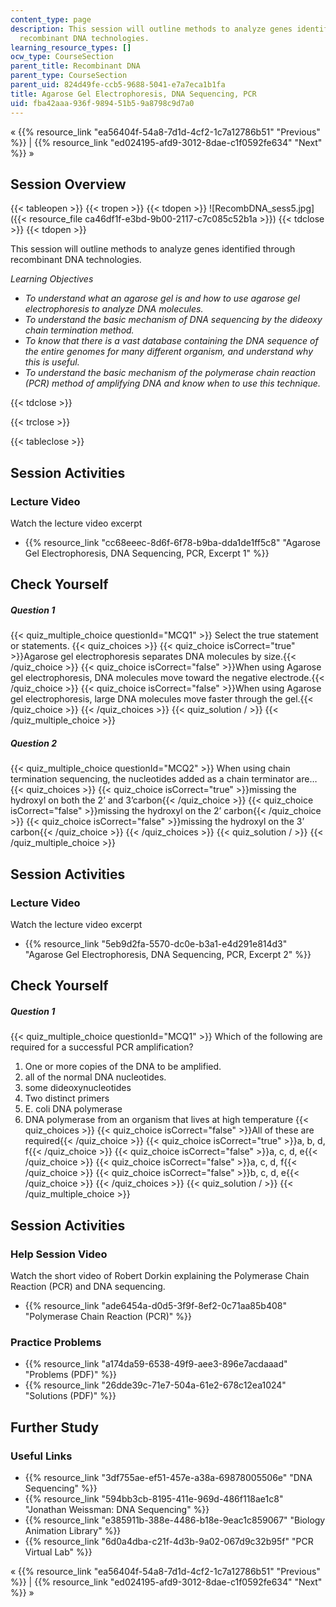 ```yaml
---
content_type: page
description: This session will outline methods to analyze genes identified through
  recombinant DNA technologies.
learning_resource_types: []
ocw_type: CourseSection
parent_title: Recombinant DNA
parent_type: CourseSection
parent_uid: 824d49fe-ccb5-9688-5041-e7a7eca1b1fa
title: Agarose Gel Electrophoresis, DNA Sequencing, PCR
uid: fba42aaa-936f-9894-51b5-9a8798c9d7a0
---
```


« {{% resource_link "ea56404f-54a8-7d1d-4cf2-1c7a12786b51" "Previous" %}} | {{% resource_link "ed024195-afd9-3012-8dae-c1f0592fe634" "Next" %}} »

Session Overview
----------------

{{< tableopen >}}
{{< tropen >}}
{{< tdopen >}}
![RecombDNA_sess5.jpg]({{< resource_file ca46df1f-e3bd-9b00-2117-c7c085c52b1a >}})
{{< tdclose >}}
{{< tdopen >}}


This session will outline methods to analyze genes identified through recombinant DNA technologies.

_Learning Objectives_

*   _To understand what an agarose gel is and how to use agarose gel electrophoresis to analyze DNA molecules._
*   _To understand the basic mechanism of DNA sequencing by the dideoxy chain termination method._
*   _To know that there is a vast database containing the DNA sequence of the entire genomes for many different organism, and understand why this is useful._
*   _To understand the basic mechanism of the polymerase chain reaction (PCR) method of amplifying DNA and know when to use this technique._


{{< tdclose >}}

{{< trclose >}}

{{< tableclose >}}

Session Activities
------------------

### Lecture Video

Watch the lecture video excerpt

*   {{% resource_link "cc68eeec-8d6f-6f78-b9ba-dda1de1ff5c8" "Agarose Gel Electrophoresis, DNA Sequencing, PCR, Excerpt 1" %}}

Check Yourself
--------------

##### Question 1
 {{< quiz_multiple_choice questionId="MCQ1" >}} Select the true statement or statements. {{< quiz_choices >}} {{< quiz_choice isCorrect="true" >}}Agarose gel electrophoresis separates DNA molecules by size.{{< /quiz_choice >}} {{< quiz_choice isCorrect="false" >}}When using Agarose gel electrophoresis, DNA molecules move toward the negative electrode.{{< /quiz_choice >}} {{< quiz_choice isCorrect="false" >}}When using Agarose gel electrophoresis, large DNA molecules move faster through the gel.{{< /quiz_choice >}} {{< /quiz_choices >}} {{< quiz_solution / >}} {{< /quiz_multiple_choice >}}
##### Question 2
 {{< quiz_multiple_choice questionId="MCQ2" >}} When using chain termination sequencing, the nucleotides added as a chain terminator are… {{< quiz_choices >}} {{< quiz_choice isCorrect="true" >}}missing the hydroxyl on both the 2’ and 3’carbon{{< /quiz_choice >}} {{< quiz_choice isCorrect="false" >}}missing the hydroxyl on the 2’ carbon{{< /quiz_choice >}} {{< quiz_choice isCorrect="false" >}}missing the hydroxyl on the 3’ carbon{{< /quiz_choice >}} {{< /quiz_choices >}} {{< quiz_solution / >}} {{< /quiz_multiple_choice >}}

Session Activities
------------------

### Lecture Video

Watch the lecture video excerpt

*   {{% resource_link "5eb9d2fa-5570-dc0e-b3a1-e4d291e814d3" "Agarose Gel Electrophoresis, DNA Sequencing, PCR, Excerpt 2" %}}

Check Yourself
--------------

##### Question 1
 {{< quiz_multiple_choice questionId="MCQ1" >}} Which of the following are required for a successful PCR amplification?

1.  One or more copies of the DNA to be amplified.
2.  all of the normal DNA nucleotides.
3.  some dideoxynucleotides
4.  Two distinct primers
5.  E. coli DNA polymerase
6.  DNA polymerase from an organism that lives at high temperature {{< quiz_choices >}} {{< quiz_choice isCorrect="false" >}}All of these are required{{< /quiz_choice >}} {{< quiz_choice isCorrect="true" >}}a, b, d, f{{< /quiz_choice >}} {{< quiz_choice isCorrect="false" >}}a, c, d, e{{< /quiz_choice >}} {{< quiz_choice isCorrect="false" >}}a, c, d, f{{< /quiz_choice >}} {{< quiz_choice isCorrect="false" >}}b, c, d, e{{< /quiz_choice >}} {{< /quiz_choices >}} {{< quiz_solution / >}} {{< /quiz_multiple_choice >}}

Session Activities
------------------

### Help Session Video

Watch the short video of Robert Dorkin explaining the Polymerase Chain Reaction (PCR) and DNA sequencing.

*   {{% resource_link "ade6454a-d0d5-3f9f-8ef2-0c71aa85b408" "Polymerase Chain Reaction (PCR)" %}}

### Practice Problems

*   {{% resource_link "a174da59-6538-49f9-aee3-896e7acdaaad" "Problems (PDF)" %}}
*   {{% resource_link "26dde39c-71e7-504a-61e2-678c12ea1024" "Solutions (PDF)" %}}

Further Study
-------------

### Useful Links

*   {{% resource_link "3df755ae-ef51-457e-a38a-69878005506e" "DNA Sequencing" %}}
*   {{% resource_link "594bb3cb-8195-411e-969d-486f118ae1c8" "Jonathan Weissman: DNA Sequencing" %}}
*   {{% resource_link "e385911b-388e-4486-b18e-9eac1c859067" "Biology Animation Library" %}}
*   {{% resource_link "6d0a4dba-c21f-4d3b-9a02-067d9c32b95f" "PCR Virtual Lab" %}}

« {{% resource_link "ea56404f-54a8-7d1d-4cf2-1c7a12786b51" "Previous" %}} | {{% resource_link "ed024195-afd9-3012-8dae-c1f0592fe634" "Next" %}} »
